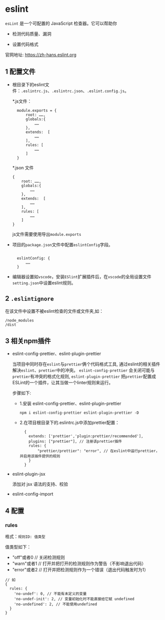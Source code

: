 # eslint

`esLint` 是一个可配置的 JavaScript 检查器。它可以帮助你

- 检测代码质量、漏洞

- 设置代码格式
  
官网地址: https://zh-hans.eslint.org

## 1 配置文件

- 根目录下的eslint文件：`.eslintrc.js`、`.eslintrc.json`、`.eslint.config.js`。
  
  *.js文件：

  ```
    module.exports = {
        root: ……,
        globals:{
            ……
        },
        extends:  [
            ……
        ],
        rules: [
            ……
        ]
    }
  ```

  *.json 文件
    ```
    {
        root: ……,
        globals:{
            ……
        },
        extends:  [
            ……
        ],
        rules: [
            ……
        ]
    }
  ```
  js文件需要使用导出`module.exports`

- 项目的`package.json`文件中配置`eslintConfig`字段。

  ```

    eslintConfig: {
        ……
    }
  ```
- 编辑器设置如`vscode`，安装`ESlint`扩展插件后，在`vscode`的全局设置文件`setting.json`中设置eslint规则。
  
## 2 `.eslintignore`
  在该文件中设置不被eslint检查的文件或文件夹,如：
  ```
  /node_modules
  /dist
  ```
## 3 相关npm插件

- eslint-config-prettier、eslint-plugin-prettier

  当项目中同时存在`eslint`与`prettier`俩个代码格式工具, 通过eslint的相关插件解决`eslint`、`prettier`中的冲突。 `eslint-config-prettier` 会关闭可能与`prettier`有冲突的格式化规则, `eslint-plugin-prettier` 把`prettier`配置成ESLint的一个插件，让其当做一个linter规则来运行。

  步骤如下:

  - 1.安装 eslint-config-prettier、eslint-plugin-prettier
  
    `npm i eslint-config-prettier eslint-plugin-prettier -D`

  - 2.在项目根目录下的.eslintrc.js中添加prettier配置：
    ```
      {
        extends: ['prettier','plugin:prettier/recommended'],
        plugins: ["prettier"], // 注册该prettier插件
        rules: {
            "prettier/prettier": "error", // 在eslint中运行prettier，并启用该插件提供的规则
        }
      }
    ```

- eslint-plugin-jsx
  
  添加对 jsx 语法的支持、校验

- eslint-config-import

## 4 配置

### rules

格式：`规则ID: 值类型`

值类型如下：
* "off"或者0   // 关闭检测规则
* "warn"或者1  // 打开并把打开的检测规则作为警告（不影响退出代码）
* "error"或者2 // 打开并把检测规则作为一个错误（退出代码触发时为1）
  
```
// 如
{
  rules: {
    'no-undef': 0, // 不能有未定义的变量
    'no-undef-init': 2, // 变量初始化时不能直接给它赋 undefined
    'no-undefined': 2, // 不能使用undefined
  }
}
```
		